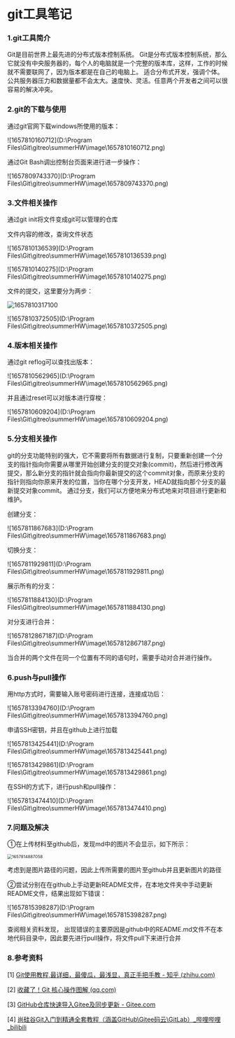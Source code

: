 # git工具笔记

### 1.git工具简介

   Git是目前世界上最先进的分布式版本控制系统。  Git是分布式版本控制系统，那么它就没有中央服务器的，每个人的电脑就是一个完整的版本库，这样，工作的时候就不需要联网了，因为版本都是在自己的电脑上。  适合分布式开发，强调个体。公共服务器压力和数据量都不会太大。速度快、灵活。任意两个开发者之间可以很容易的解决冲突。 

### 2.git的下载与使用

  通过git官网下载windows所使用的版本：

![1657810160712](D:\Program Files\Git\gitreo\summerHW\image\1657810160712.png)

  通过Git Bash调出控制台页面来进行进一步操作：

![1657809743370](D:\Program Files\Git\gitreo\summerHW\image\1657809743370.png)

### 3.文件相关操作

  通过git init将文件变成git可以管理的仓库

  文件内容的修改，查询文件状态

![1657810136539](D:\Program Files\Git\gitreo\summerHW\image\1657810136539.png)

![1657810140275](D:\Program Files\Git\gitreo\summerHW\image\1657810140275.png)

  文件的提交，这里要分为两步：

![1657810317100](C:\Users\17799\AppData\Roaming\Typora\typora-user-images\1657810317100.png)

  

![1657810372505](D:\Program Files\Git\gitreo\summerHW\image\1657810372505.png)

### 4.版本相关操作

  通过git reflog可以查找出版本：

![1657810562965](D:\Program Files\Git\gitreo\summerHW\image\1657810562965.png)

  并且通过reset可以对版本进行穿梭：

![1657810609204](D:\Program Files\Git\gitreo\summerHW\image\1657810609204.png)

### 5.分支相关操作

   git的分支功能特别的强大，它不需要将所有数据进行复制，只要重新创建一个分支的指针指向你需要从哪里开始创建分支的提交对象(commit)，然后进行修改再提交，那么新分支的指针就会指向你最新提交的这个commit对象，而原来分支的指针则指向你原来开发的位置，当你在哪个分支开发，HEAD就指向那个分支的最新提交对象commit。 通过分支，我们可以方便地来分布式地来对项目进行更新和维护。

  创建分支：

![1657811867683](D:\Program Files\Git\gitreo\summerHW\image\1657811867683.png)

  切换分支：

![1657811929811](D:\Program Files\Git\gitreo\summerHW\image\1657811929811.png)

  展示所有的分支：

![1657811884130](D:\Program Files\Git\gitreo\summerHW\image\1657811884130.png)

  

  对分支进行合并：

![1657812867187](D:\Program Files\Git\gitreo\summerHW\image\1657812867187.png)

  当合并的两个文件在同一个位置有不同的语句时，需要手动对合并进行操作。

### 6.push与pull操作

  用http方式时，需要输入账号密码进行连接，连接成功后：

![1657813394760](D:\Program Files\Git\gitreo\summerHW\image\1657813394760.png)

  申请SSH密钥，并且在github上进行加载

![1657813425441](D:\Program Files\Git\gitreo\summerHW\image\1657813425441.png)

![1657813429861](D:\Program Files\Git\gitreo\summerHW\image\1657813429861.png)

  在SSH的方式下，进行push和pull操作：

![1657813474410](D:\Program Files\Git\gitreo\summerHW\image\1657813474410.png)

### 7.问题及解决

  ①在上传材料至github后，发现md中的图片不会显示，如下所示：

<img src="C:\Users\17799\AppData\Roaming\Typora\typora-user-images\1657814887058.png" alt="1657814887058" style="zoom: 67%;" />

  考虑到是图片路径的问题，因此上传所需要的图片至github并且更新图片的路径

  ②尝试分别在在github上手动更新README文件，在本地文件夹中手动更新README文件，结果出现如下错误：

![1657815398287](D:\Program Files\Git\gitreo\summerHW\image\1657815398287.png)

  查阅相关资料发现， 出现错误的主要原因是github中的README.md文件不在本地代码目录中，因此要先进行pull操作，将文件pull下来进行合并

### 8.参考资料

[1] [Git使用教程,最详细，最傻瓜，最浅显，真正手把手教 - 知乎 (zhihu.com)](https://zhuanlan.zhihu.com/p/30044692) 

[2] [收藏了！Git 核心操作图解 (qq.com)](https://mp.weixin.qq.com/s/Fg5rht0k583YvHD0pMJ_BQ) 

[3] [GitHub仓库快速导入Gitee及同步更新 - Gitee.com](https://gitee.com/help/articles/4284#article-header1) 

[4] [尚硅谷Git入门到精通全套教程（涵盖GitHub\Gitee码云\GitLab）_哔哩哔哩_bilibili](https://www.bilibili.com/video/BV1vy4y1s7k6?p=16&vd_source=2e2e5482b016884769e4190397c8bfbb) 
